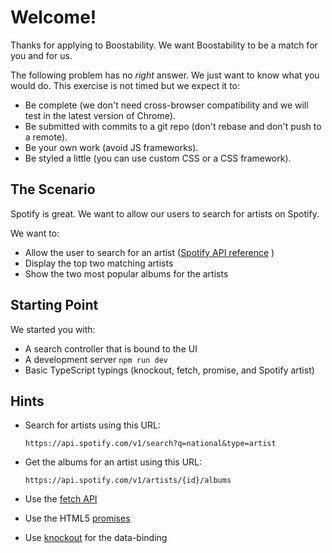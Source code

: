 # Welcome! 

Thanks for applying to Boostability. We want Boostability to be a match for you and for us.  

The following problem has no *right* answer. We just want to know what you would do. This exercise is not timed but we expect it to: 

- Be complete (we don't need cross-browser compatibility and we will test in the latest version of Chrome).
- Be submitted with commits to a git repo (don't rebase and don't push to a remote).
- Be your own work (avoid JS frameworks).
- Be styled a little (you can use custom CSS or a CSS framework).

## The Scenario

Spotify is great. We want to allow our users to search for artists on Spotify. 

We want to: 

- Allow the user to search for an artist ([Spotify API reference](https://developer.spotify.com/web-api/endpoint-reference/) )
- Display the top two matching artists
- Show the two most popular albums for the artists

## Starting Point

We started you with: 

- A search controller that is bound to the UI
- A development server ``` npm run dev ```
- Basic TypeScript typings (knockout, fetch, promise, and Spotify artist)

## Hints

- Search for artists using this URL: 

    ```
    https://api.spotify.com/v1/search?q=national&type=artist
    ```
- Get the albums for an artist using this URL: 
    ```
    https://api.spotify.com/v1/artists/{id}/albums
    ```
- Use the [fetch API](https://developer.mozilla.org/en-US/docs/Web/API/Fetch_API)
- Use the HTML5 [promises](https://developer.mozilla.org/en-US/docs/Web/JavaScript/Reference/Global_Objects/Promise)
- Use [knockout](http://knockoutjs.com/) for the data-binding